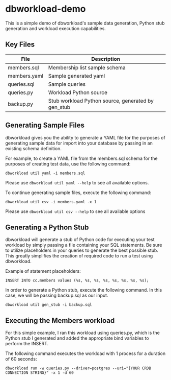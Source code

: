 # dbworkload-demo
This is a simple demo of dbworkload's sample data generation, Python stub generation and workload execution capabilities.

## Key Files

|  File|Description  |
|--|--|
|members.sql  |Membership list sample schema  |
|members.yaml  |Sample generated yaml |
|queries.sql  |Sample queries  |
|queries.py  |Workload Python source  |
|backup.py  |Stub workload Python source, generated by gen_stub |

## Generating Sample Files
dbworkload gives you the ability to generate a YAML file for the purposes of generating sample data for import into your database by passing in an existing schema definition.

For example, to create a YAML file from the members.sql schema for the purposes of creating test data, use the following command:

    dbworkload util yaml -i members.sql
Please use `dbworkload util yaml --help` to see all available options.

To continue generating sample files, execute the following command:

    dbworkload util csv -i members.yaml -x 1
Please use `dbworkload util csv --help` to see all available options

## Generating a Python Stub

dbworkload will generate a stub of Python code for executing your test workload by simply passing a file containing your SQL statements. Be sure to utilize placeholders in your queries to generate the best possible stub. This greatly simplifies the creation of required code to run a test using dbworkload.

Example of statement placeholders:

    INSERT INTO cc.members values (%s, %s, %s, %s, %s, %s, %s, %s);
In order to generate a Python stub, execute the following command. In this case, we will be passing backup.sql as our input.

    dbworkload util gen_stub -i backup.sql

## Executing the Members workload

For this simple example, I ran this workload using queries.py, which is the Python stub I generated and added the appropriate bind variables to perform the INSERT.

The following command executes the workload with 1 process for a duration of 60 seconds:

    dbworkload run -w queries.py --driver=postgres --uri="{YOUR CRDB CONNECTION STRING}" -x 1 -d 60
